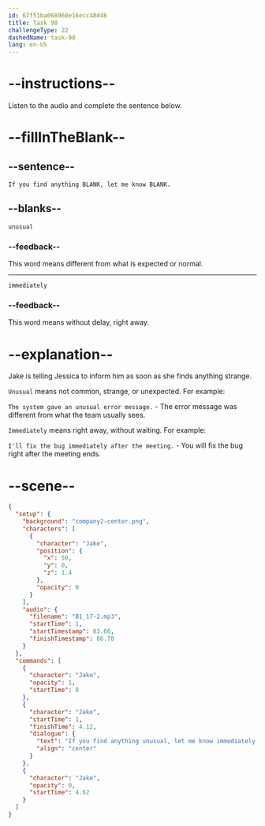 ```yaml
---
id: 67f51ba068960e16ecc48d46
title: Task 98
challengeType: 22
dashedName: task-98
lang: en-US
---
```


<!-- (audio) Jake: If you find anything unusual, let me know immediately. -->

# --instructions--

Listen to the audio and complete the sentence below.

# --fillInTheBlank--

## --sentence--

`If you find anything BLANK, let me know BLANK.`

## --blanks--

`unusual`

### --feedback--

This word means different from what is expected or normal.

---

`immediately`

### --feedback--

This word means without delay, right away.

# --explanation--

Jake is telling Jessica to inform him as soon as she finds anything strange.

`Unusual` means not common, strange, or unexpected. For example:

`The system gave an unusual error message.` - The error message was different from what the team usually sees.

`Immediately` means right away, without waiting. For example:

`I'll fix the bug immediately after the meeting.` - You will fix the bug right after the meeting ends.

# --scene--

```json
{
  "setup": {
    "background": "company2-center.png",
    "characters": [
      {
        "character": "Jake",
        "position": {
          "x": 50,
          "y": 0,
          "z": 1.4
        },
        "opacity": 0
      }
    ],
    "audio": {
      "filename": "B1_17-2.mp3",
      "startTime": 1,
      "startTimestamp": 83.66,
      "finishTimestamp": 86.78
    }
  },
  "commands": [
    {
      "character": "Jake",
      "opacity": 1,
      "startTime": 0
    },
    {
      "character": "Jake",
      "startTime": 1,
      "finishTime": 4.12,
      "dialogue": {
        "text": "If you find anything unusual, let me know immediately.",
        "align": "center"
      }
    },
    {
      "character": "Jake",
      "opacity": 0,
      "startTime": 4.62
    }
  ]
}
```
